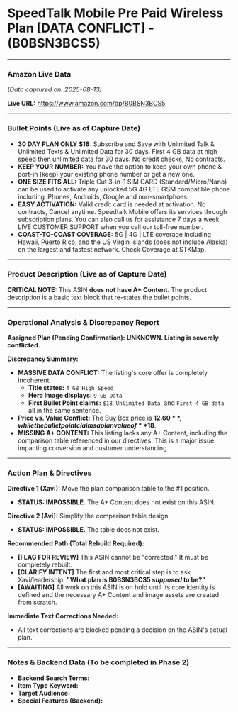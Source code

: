 # SpeedTalk Mobile Pre Paid Wireless Plan [DATA CONFLICT] - (B0BSN3BCS5)

---

### Amazon Live Data

*(Data captured on: 2025-08-13)*

**Live URL:** https://www.amazon.com/dp/B0BSN3BCS5

---

### Bullet Points (Live as of Capture Date)

*   **30 DAY PLAN ONLY $18:** Subscribe and Save with Unlimited Talk & Unlimited Texts & Unlimited Data for 30 days. First 4 GB data at high speed then unlimited data for 30 days. No credit checks, No contracts.
*   **KEEP YOUR NUMBER:** You have the option to keep your own phone & port-in (keep) your existing phone number or get a new one.
*   **ONE SIZE FITS ALL:** Triple Cut 3-in-1 SIM CARD (Standard/Micro/Nano) can be used to activate any unlocked 5G 4G LTE GSM compatible phone including iPhones, Androids, Google and non-smartphoes.
*   **EASY ACTIVATION:** Valid credit card is needed at activation. No contracts, Cancel anytime. Speedtalk Mobile offers its services through subscription plans. You can also call us for assistance 7 days a week LIVE CUSTOMER SUPPORT when you call our toll-free number.
*   **COAST-TO-COAST COVERAGE:** 5G | 4G | LTE coverage including Hawaii, Puerto Rico, and the US Virgin Islands (does not include Alaska) on the largest and fastest network. Check Coverage at STKMap.

---

### Product Description (Live as of Capture Date)

**CRITICAL NOTE:** This ASIN **does not have A+ Content**. The product description is a basic text block that re-states the bullet points.

---

### **Operational Analysis & Discrepancy Report**

**Assigned Plan (Pending Confirmation):** **UNKNOWN. Listing is severely conflicted.**

**Discrepancy Summary:**

- **MASSIVE DATA CONFLICT:** The listing's core offer is completely incoherent.
  - **Title states:** `4 GB High Speed`
  - **Hero Image displays:** `9 GB Data`
  - **First Bullet Point claims:** `$18`, `Unlimited Data`, and `First 4 GB data` all in the same sentence.
- **Price vs. Value Conflict:** The Buy Box price is **$12.60**, while the bullet point claims a plan value of **$18**.
- **MISSING A+ CONTENT:** This listing lacks any A+ Content, including the comparison table referenced in our directives. This is a major issue impacting conversion and customer understanding.

---

### **Action Plan & Directives**

**Directive 1 (Xavi):** Move the plan comparison table to the #1 position.
*   **STATUS: IMPOSSIBLE.** The A+ Content does not exist on this ASIN.

**Directive 2 (Avi):** Simplify the comparison table design.
*   **STATUS: IMPOSSIBLE.** The table does not exist.

**Recommended Path (Total Rebuild Required):**
- **[FLAG FOR REVIEW]** This ASIN cannot be "corrected." It must be completely rebuilt.
- **[CLARIFY INTENT]** The first and most critical step is to ask Xavi/leadership: **"What plan is B0BSN3BCS5 *supposed* to be?"**
- **[AWAITING]** All work on this ASIN is on hold until its core identity is defined and the necessary A+ Content and image assets are created from scratch.

**Immediate Text Corrections Needed:**
- All text corrections are blocked pending a decision on the ASIN's actual plan.

---

### Notes & Backend Data (To be completed in Phase 2)

- **Backend Search Terms:**
- **Item Type Keyword:**
- **Target Audience:**
- **Special Features (Backend):**

